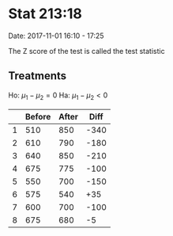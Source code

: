# Stat 213:18
Date: 2017-11-01 16:10 - 17:25

The Z score of the test is called the test statistic

## Treatments

Ho: $\mu_1 - \mu _2 = 0$
Ha: $\mu_1 - \mu _2 < 0$

|    | Before | After | Diff |
|----|--------|-------|------|
|  1 | 510    | 850   | -340 |
|  2 | 610    | 790   | -180 |
|  3 | 640    | 850   | -210 |
|  4 | 675    | 775   | -100 |
|  5 | 550    | 700   | -150 |
|  6 | 575    | 540   | +35  |
|  7 | 600    | 700   | -100 |
|  8 | 675    | 680   | -5   |

